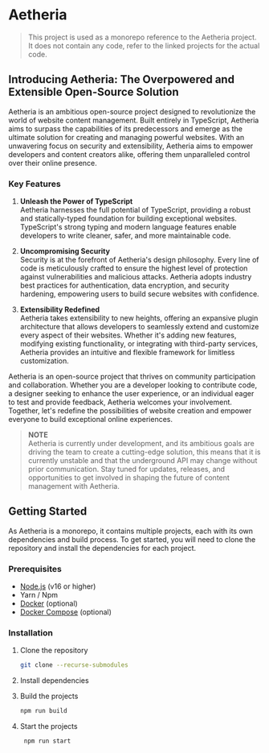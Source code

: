 # Aetheria

> This project is used as a monorepo reference to the Aetheria project.
> It does not contain any code, refer to the linked projects for the actual code.

## Introducing Aetheria: The Overpowered and Extensible Open-Source Solution

Aetheria is an ambitious open-source project designed to revolutionize the world of website content management.
Built entirely in TypeScript, Aetheria aims to surpass the capabilities of its predecessors and emerge as the ultimate
solution for creating and managing powerful websites.
With an unwavering focus on security and extensibility, Aetheria aims to empower developers and content creators alike,
offering them unparalleled control over their online presence.

### Key Features

1) **Unleash the Power of TypeScript**<br>
   Aetheria harnesses the full potential of TypeScript, providing a robust and statically-typed foundation for building
   exceptional websites.
   TypeScript's strong typing and modern language features enable developers to write cleaner, safer, and more
   maintainable code.

2) **Uncompromising Security**<br>
   Security is at the forefront of Aetheria's design philosophy.
   Every line of code is meticulously crafted to ensure the highest level of protection against vulnerabilities and
   malicious attacks.
   Aetheria adopts industry best practices for authentication, data encryption, and security hardening, empowering
   users to build secure websites with confidence.

3) **Extensibility Redefined**<br>
   Aetheria takes extensibility to new heights, offering an expansive plugin architecture that allows developers to
   seamlessly extend and customize every aspect of their websites.
   Whether it's adding new features, modifying existing functionality, or integrating with third-party services,
   Aetheria provides an intuitive and flexible framework for limitless customization.

Aetheria is an open-source project that thrives on community participation and collaboration. Whether you are a
developer looking to contribute code, a designer seeking to enhance the user experience, or an individual eager to test
and provide feedback, Aetheria welcomes your involvement. Together, let's redefine the possibilities of website
creation and empower everyone to build exceptional online experiences.

> **NOTE**<br>
> Aetheria is currently under development, and its ambitious goals are driving the team to create a cutting-edge
> solution, this means that it is currently unstable and that the underground API may change without prior
> communication.
> Stay tuned for updates, releases, and opportunities to get involved in shaping the future of content
> management with Aetheria.

## Getting Started

As Aetheria is a monorepo, it contains multiple projects, each with its own dependencies and build process.
To get started, you will need to clone the repository and install the dependencies for each project.

### Prerequisites

- [Node.js](https://nodejs.org/en/) (v16 or higher)
- Yarn / Npm
- [Docker](https://www.docker.com/) (optional)
- [Docker Compose](https://docs.docker.com/compose/) (optional)

### Installation

1. Clone the repository

   ```sh
   git clone --recurse-submodules
    ```

2. Install dependencies
3. Build the projects

   ```sh
   npm run build
   ```

4. Start the projects

   ```sh
    npm run start
    ```
